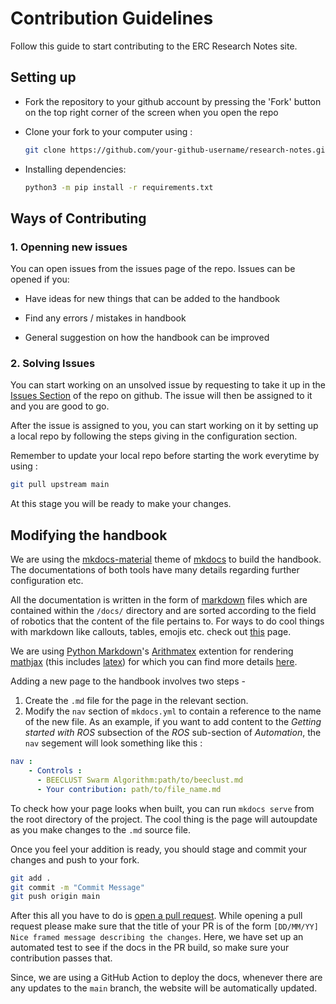 # Contribution Guidelines

Follow this guide to start contributing to the ERC Research Notes site.

## Setting up

* Fork the repository to your github account by pressing the 'Fork' button on the top right corner of the screen when you open the repo

* Clone your fork to your computer using :

    ```bash
    git clone https://github.com/your-github-username/research-notes.git
    ```

* Installing dependencies:

    ```bash
    python3 -m pip install -r requirements.txt
    ```

## Ways of Contributing

### 1. Openning new issues

You can open issues from the issues page of the repo. Issues can be opened if you:

* Have ideas for new things that can be added to the handbook

* Find any errors / mistakes in handbook

* General suggestion on how the handbook can be improved

### 2. Solving Issues

You can start working on an unsolved issue by requesting to take it up in the [Issues Section](https://github.com/ERC-BPGC/research-notes/issues) of the repo on github. The issue will then be assigned to it and you are good to go.

After the issue is assigned to you, you can start working on it by setting up a local
repo by following the steps giving in the configuration section.

Remember to update your local repo before starting the work everytime by using :

```bash
git pull upstream main
```

At this stage you will be ready to make your changes.

## Modifying the handbook

We are using the [mkdocs-material](https://squidfunk.github.io/mkdocs-material/getting-started/#configuration) theme of [mkdocs](https://www.mkdocs.org/) to build the handbook. The documentations of both tools have many details regarding further configuration etc.

All the documentation is written in the form of [markdown](https://www.markdownguide.org/getting-started/) files which are contained within the `/docs/` directory and are sorted according to the field of robotics that the content of the file pertains to. For ways to do cool things with markdown like callouts, tables, emojis etc. check out [this](https://squidfunk.github.io/mkdocs-material/reference/admonitions/) page.

We are using [Python Markdown](https://facelessuser.github.io/pymdown-extensions/extensions/)'s [Arithmatex](https://facelessuser.github.io/pymdown-extensions/extensions/arithmatex/) extention for rendering [mathjax](https://www.mathjax.org/) (this includes [latex](https://www.latex-project.org/)) for which you can find more details [here](https://squidfunk.github.io/mkdocs-material/reference/mathjax/).

Adding a new page to the handbook involves two steps -

1. Create the `.md` file for the page in the relevant section.
2. Modify the `nav` section of `mkdocs.yml` to contain a reference to the name of the new file. As an example, if you want to add content to the _Getting started with ROS_ subsection of the _ROS_ sub-section of _Automation_, the `nav` segement will look something like this :

```yaml
nav :
    - Controls :
      - BEECLUST Swarm Algorithm:path/to/beeclust.md
      - Your contribution: path/to/file_name.md
```

To check how your page looks when built, you can run `mkdocs serve` from the root directory of the project. The cool thing is the page will autoupdate as you make changes to the `.md` source file.

Once you feel your addition is ready, you should stage and commit your changes and push to your fork.

```bash
git add .
git commit -m "Commit Message"
git push origin main
```

After this all you have to do is [open a pull request](https://docs.github.com/en/github/collaborating-with-issues-and-pull-requests/creating-a-pull-request). While opening a pull request please make sure that the title of your PR is of the form ```[DD/MM/YY] Nice framed message describing the changes```. Here, we have set up an automated test to see if the docs in the PR build, so make sure your contribution passes that.

Since, we are using a GitHub Action to deploy the docs, whenever there are any updates to the `main` branch, the website will be automatically updated.
